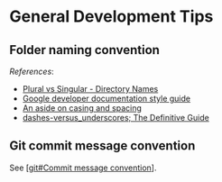 # General Development Tips

## Folder naming convention

*References*:

- [Plural vs Singular - Directory Names](https://logansbailey.com/plural-vs-singular-directory-names)
- [Google developer documentation style guide](https://developers.google.com/style/filenames)
- [An aside on casing and spacing](https://developer.mozilla.org/en-US/docs/Learn/Getting_started_with_the_web/Dealing_with_files#an_aside_on_casing_and_spacing)
- [dashes-versus_underscores; The Definitive Guide](https://x-equals.com/dashes-versus-underscores/)

## Git commit message convention

See [[git#Commit message convention]].

[//begin]: # "Autogenerated link references for markdown compatibility"
[git#Commit message convention]: git.md "Git Usage"
[//end]: # "Autogenerated link references"
